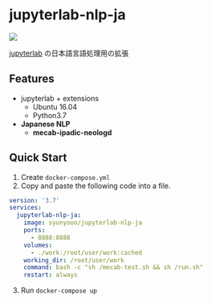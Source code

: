 # jupyterlab-nlp-ja

<a href='https://hub.docker.com/r/syunyooo/jupyterlab-nlp-ja'> ![](https://img.shields.io/docker/cloud/build/syunyooo/jupyterlab-nlp-ja.svg?logo=docker&logoColor=white&style=for-the-badge)</a>

[jupyterlab](https://github.com/shunyooo/env-templates/tree/master/jupyterlab) の日本語言語処理用の拡張

## Features

- jupyterlab + extensions
  - Ubuntu 16.04
  - Python3.7
- **Japanese NLP**
  - **mecab-ipadic-neologd**

## Quick Start

1. Create `docker-compose.yml` 
2. Copy and paste the following code into a file.

```yaml
version: '3.7'
services:
  jupyterlab-nlp-ja:
    image: syunyooo/jupyterlab-nlp-ja
    ports:
      - 8888:8888
    volumes:
      - ./work:/root/user/work:cached
    working_dir: /root/user/work
    command: bash -c "sh /mecab-test.sh && sh /run.sh"
    restart: always
```

3. Run `docker-compose up`

